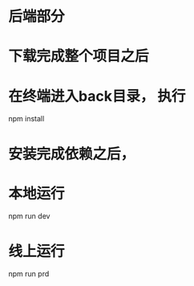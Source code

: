 # 后端部分 
# 下载完成整个项目之后
# 在终端进入back目录， 执行

npm install

# 安装完成依赖之后， 

# 本地运行 

 npm run dev

 # 线上运行 

npm run prd
